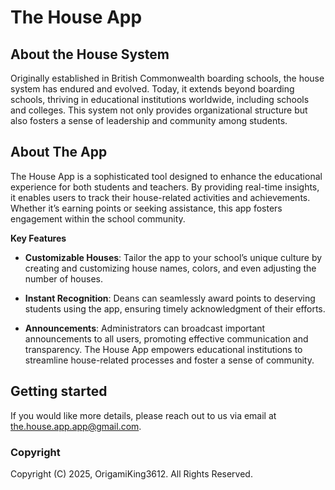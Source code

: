 # The House App

## About the House System
Originally established in British Commonwealth boarding schools, the house system has endured and evolved. Today, it extends beyond boarding schools, thriving in educational institutions worldwide, including schools and colleges. This system not only provides organizational structure but also fosters a sense of leadership and community among students.

## About The App
The House App is a sophisticated tool designed to enhance the educational experience for both students and teachers. By providing real-time insights, it enables users to track their house-related activities and achievements. Whether it’s earning points or seeking assistance, this app fosters engagement within the school community.

**Key Features**
* **Customizable Houses**: Tailor the app to your school’s unique culture by creating and customizing house names, colors, and even adjusting the number of houses.

* **Instant Recognition**: Deans can seamlessly award points to deserving students using the app, ensuring timely acknowledgment of their efforts.

* **Announcements**: Administrators can broadcast important announcements to all users, promoting effective communication and transparency.
The House App empowers educational institutions to streamline house-related processes and foster a sense of community.

## Getting started
If you would like more details, please reach out to us via email at [the.house.app.app@gmail.com](mailto:the.house.app.app@gmail.com).

### Copyright
Copyright (C) 2025, OrigamiKing3612. All Rights Reserved.

